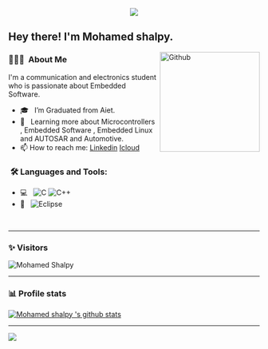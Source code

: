 

<p align="center"><img src="https://i.imgur.com/A6bWGFl.gif"/></p>

<h2> Hey there! I'm Mohamed shalpy.</h2>

<img width="200" align="right" alt="Github" src="https://user-images.githubusercontent.com/48678280/88862734-4903af80-d201-11ea-968b-9c939d88a37c.gif" />


<h3> 👨🏻‍💻 &nbsp;About Me </h3>

I'm a communication and electronics student who is passionate about Embedded Software.

- 🎓 &nbsp; I’m Graduated from Aiet.
- 🌱 &nbsp; Learning more about Microcontrollers , Embedded Software , Embedded Linux and AUTOSAR and Automotive. 
- 📫 How to reach me: [Linkedin](www.linkedin.com/in/mohamed-shalpy-8294aa291) [Icloud](mohamedfoxxi42@icloud.com)

<h3>  &nbsp;🛠️ Languages and Tools:</h3>


- 💻 &nbsp;
![C](https://img.shields.io/badge/-C-black?style=flat-square&logo=c)
![C++](https://img.shields.io/badge/-C++-333333?style=flat&logo=C%2B%2B&logoColor=00599C)
- 🔧 &nbsp;
![Eclipse](https://img.shields.io/badge/-Eclipse-333333?style=flat&logo=eclipse-ide&logoColor=2C2255)

  
<br/>

---------------------------------------------------------------------------------------------------------------------------------------------------------------------------------
### ✨ Visitors 

<p align="left"> <img src="https://komarev.com/ghpvc/?username=Mohamed Shalpy" alt="Mohamed Shalpy" /> </p>

---------------------------------------------------------------------------------------------------------------------------------------------------------------------------------

### 📊 Profile stats

[![Mohamed shalpy 's github stats](https://github-readme-stats.vercel.app/api?username=MohamedShalpy&show_icons=true&title_color=fff&icon_color=79ff97&text_color=9f9f9f&bg_color=151515)](https://github.com/MohamedShalpy/github-readme-stats)

---------------------------------------------------------------------------------------------------------------------------------------------------------------------------------
</p>
<img src="https://imgur.com/rilHVxA.png"/>
</p>
